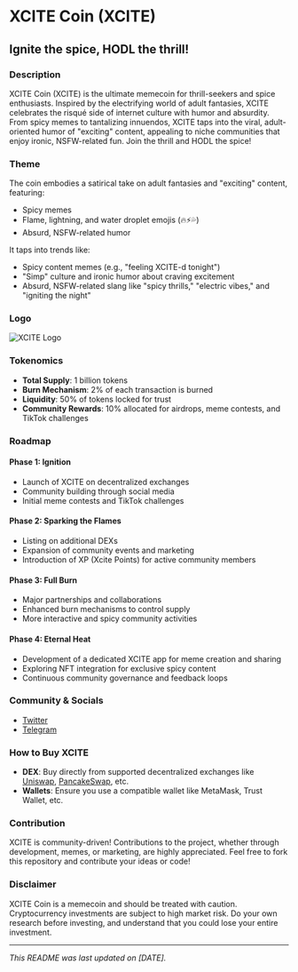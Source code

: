 # XCITE Coin (XCITE)

## Ignite the spice, HODL the thrill!

### Description
XCITE Coin (XCITE) is the ultimate memecoin for thrill-seekers and spice enthusiasts. Inspired by the electrifying world of adult fantasies, XCITE celebrates the risqué side of internet culture with humor and absurdity. From spicy memes to tantalizing innuendos, XCITE taps into the viral, adult-oriented humor of "exciting" content, appealing to niche communities that enjoy ironic, NSFW-related fun. Join the thrill and HODL the spice!

### Theme
The coin embodies a satirical take on adult fantasies and "exciting" content, featuring:
- Spicy memes
- Flame, lightning, and water droplet emojis (🔥⚡💦)
- Absurd, NSFW-related humor

It taps into trends like:
- Spicy content memes (e.g., "feeling XCITE-d tonight")
- "Simp" culture and ironic humor about craving excitement
- Absurd, NSFW-related slang like "spicy thrills," "electric vibes," and "igniting the night"

### Logo
![XCITE Logo](assets/xcitelogo.png)

### Tokenomics

- **Total Supply**: 1 billion tokens
- **Burn Mechanism**: 2% of each transaction is burned 
- **Liquidity**: 50% of tokens locked for trust
- **Community Rewards**: 10% allocated for airdrops, meme contests, and TikTok challenges

### Roadmap

#### Phase 1: Ignition
- Launch of XCITE on decentralized exchanges
- Community building through social media
- Initial meme contests and TikTok challenges

#### Phase 2: Sparking the Flames
- Listing on additional DEXs
- Expansion of community events and marketing 
- Introduction of XP (Xcite Points) for active community members

#### Phase 3: Full Burn
- Major partnerships and collaborations
- Enhanced burn mechanisms to control supply
- More interactive and spicy community activities

#### Phase 4: Eternal Heat
- Development of a dedicated XCITE app for meme creation and sharing
- Exploring NFT integration for exclusive spicy content
- Continuous community governance and feedback loops

### Community & Socials
- [Twitter](https://x.com/xcitecoin)
- [Telegram](https://t.me/xcitecoin)

### How to Buy XCITE
- **DEX**: Buy directly from supported decentralized exchanges like [Uniswap](https://app.uniswap.org), [PancakeSwap](https://pancakeswap.finance), etc.
- **Wallets**: Ensure you use a compatible wallet like MetaMask, Trust Wallet, etc.

### Contribution
XCITE is community-driven! Contributions to the project, whether through development, memes, or marketing, are highly appreciated. Feel free to fork this repository and contribute your ideas or code!

### Disclaimer
XCITE Coin is a memecoin and should be treated with caution. Cryptocurrency investments are subject to high market risk. Do your own research before investing, and understand that you could lose your entire investment. 

---

*This README was last updated on [DATE].*

